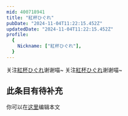 ```yaml
---
mid: 400718941
title: "紅杯ひぐれ"
pubDate: "2024-11-04T11:22:15.452Z"
updatedDate: "2024-11-04T11:22:15.452Z"
profile:
  {
    Nickname: ["紅杯ひぐれ"],
  }
---
```


关注[紅杯ひぐれ](https://space.bilibili.com/400718941)谢谢喵~ 关注[紅杯ひぐれ](https://space.bilibili.com/400718941)谢谢喵~

## 此条目有待补充
你可以在[这里](https://github.com/Yuhanawa/VTuber.ICU-Content/edit/master/v/紅杯ひぐれ/index.md)编辑本文
